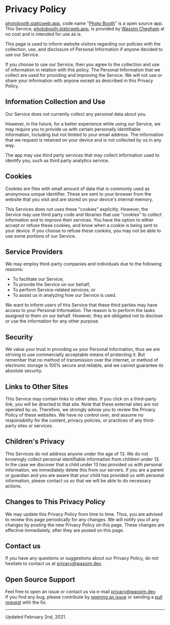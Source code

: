 # Privacy Policy

[photobooth.staticweb.app](https://photobooth.staticweb.app), code name "[Photo Booth](https://github.com/manekinekko/photobooth)" is a open source app. This Service, [photobooth.staticweb.app](https://photobooth.staticweb.app), is provided by [Wassim Chegham](https://twitter.com/manekinekko) at no cost and is intended for use as is.

This page is used to inform website visitors regarding our policies with the collection, use, and disclosure of Personal Information if anyone decided to use our Service.

If you choose to use our Service, then you agree to the collection and use of information in relation with this policy. The Personal Information that we collect are used for providing and improving the Service. We will not use or share your information with anyone except as described in this Privacy Policy.

## Information Collection and Use

Our Service does not currently collect any personal data about you.

However, in the future, for a better experience while using our Service, we may require you to provide us with certain personally identifiable information, including but not limited to your email address. The information that we request is retained on your device and is not collected by us in any way.

The app may use third party services that may collect information used to identify you, such as third party analytics service.

## Cookies

Cookies are files with small amount of data that is commonly used as anonymous unique identifier. These are sent to your browser from the website that you visit and are stored on your device's internal memory.

This Services does not uses these "cookies" explicitly. However, the Service may use third party code and libraries that use "cookies" to collect information and to improve their services. You have the option to either accept or refuse these cookies, and know when a cookie is being sent to your device. If you choose to refuse these cookies, you may not be able to use some portions of our Service.

## Service Providers

We may employ third-party companies and individuals due to the following reasons:

- To facilitate our Service;
- To provide the Service on our behalf;
- To perform Service-related services; or
- To assist us in analyzing how our Service is used.

We want to inform users of this Service that these third parties may have access to your Personal Information. The reason is to perform the tasks assigned to them on our behalf. However, they are obligated not to disclose or use the information for any other purpose.

## Security

We value your trust in providing us your Personal Information, thus we are striving to use commercially acceptable means of protecting it. But remember that no method of transmission over the internet, or method of electronic storage is 100% secure and reliable, and we cannot guarantee its absolute security.

## Links to Other Sites

This Service may contain links to other sites. If you click on a third-party link, you will be directed to that site. Note that these external sites are not operated by us. Therefore, we strongly advise you to review the Privacy Policy of these websites. We have no control over, and assume no responsibility for the content, privacy policies, or practices of any third-party sites or services.

## Children's Privacy

This Services do not address anyone under the age of 13. We do not knowingly collect personal identifiable information from children under 13. In the case we discover that a child under 13 has provided us with personal information, we immediately delete this from our servers. If you are a parent or guardian and you are aware that your child has provided us with personal information, please contact us so that we will be able to do necessary actions.

## Changes to This Privacy Policy

We may update this Privacy Policy from time to time. Thus, you are advised to review this page periodically for any changes. We will notify you of any changes by posting the new Privacy Policy on this page. These changes are effective immediately, after they are posted on this page.

## Contact us

If you have any questions or suggestions about our Privacy Policy, do not hesitate to contact us at [privacy@wassim.dev](mailto:privacy@wassim.dev).

## Open Source Support

Feel free to open an issue or contact us via e-mail [privacy@wassim.dev](mailto:privacy@wassim.dev).<br/>
If you find any bug, please contribute by [opening an issue](https://github.com/manekinekko/photobooth/issues/new/choose) or sending a [pull request](https://github.com/manekinekko/photobooth/pulls) with the fix.

---

Updated February 2nd, 2021.